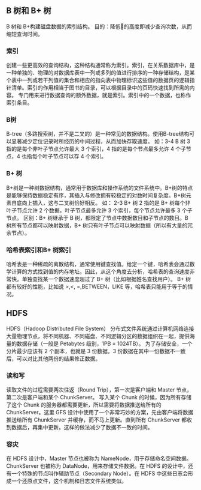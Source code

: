 ##  B 树和 B+ 树
B 树和 B+构建磁盘数据的索引结构。
目的：降低🌲的高度即减少查询次数，从而缩短查询时间。
###  索引
创建一些更高效的查询结构，这种结构通常称为索引。索引，在关系数据库中，是一种单独的、物理的对数据库表中一列或多列的值进行排序的一种存储结构，是某个表中一列或若干列值的集合和相应的指向表中物理标识这些值的数据页的逻辑指针清单。索引的作用相当于图书的目录，可以根据目录中的页码快速找到所需的内容。
专门用来进行数据查询的额外数据，就是索引。索引中的一个数据，也称作索引条目。

### B树
B-tree（多路搜索树，并不是二叉的）是一种常见的数据结构。使用B-tree结构可以显著减少定位记录时所经历的中间过程，从而加快存取速度。
如：3-4 B 树
3 指的是每个非叶子节点允许最大 3 个索引，4 指的是每个节点最多允许 4 个子节点，4 也指每个叶子节点可以存 4 个索引。
### B+ 树
B+树是一种树数据结构，通常用于数据库和操作系统的文件系统中。B+树的特点是能够保持数据稳定有序，其插入与修改拥有较稳定的对数时间复杂度。B+树元素自底向上插入，这与二叉树恰好相反。
如： 2-3 B+ 树
2 指的是 B+ 树每个非叶子节点允许 2 个数据，叶子节点最多允许 3 个索引，每个节点允许最多 3 个子节点。
区别：B+ 树继承于 B 树，都限定了节点中数据数目和子节点的数目。B 树所有节点都可以映射数据，B+ 树只有叶子节点可以映射数据（所以有大量的冗余节点）。

### 哈希表索引和B+ 树索引
哈希表是一种稀疏的离散结构，通常使用键查找值。给定一个键，哈希表会通过数学计算的方式找到值的内存地址。因此，从这个角度去分析，哈希表的查询速度非常快。单独查找某一个数据速度超过了 B+ 树（比如根据姓名查找用户）。
B+ 树都有较好的性能，比如说 >,<, =,BETWEEN，LIKE 等，哈希表只能用于等于的情况。

##  HDFS
HDFS（Hadoop Distributed File System）
分布式文件系统通过计算机网络连接大量物理节点，将不同机器、不同磁盘、不同逻辑分区的数据组织在一起，提供海量的数据存储（一般是 Petabytes 级别，1PB = 1024TB）。
为了存储安全，一个分片最少应该有 2 个副本，也就是 3 份数据。3 份数据在其中一份数据不一致后，可以对比其他两份的结果修正数据。
### 读和写
读取文件的过程需要两次往返（Round Trip），第一次是客户端和 Master 节点，第二次是客户端和某个 ChunkServer。
写入某个 Chunk 的时候，因为所有存储了这个 Chunk 的服务器都需要更新，所以需要将数据推送给所有的 ChunkServer。这里 GFS 设计中使用了一个非常巧妙的方案，先由客户端将数据推送给所有 ChunkServer 并缓存，而不马上更新。直到所有 ChunkServer 都收到数据后，再集中更新。这样的做法减少了数据不一致的时间。

### 容灾
在 HDFS 设计中，Master 节点也被称为 NameNode，用于存储命名空间数据。ChunkServer 也被称为 DataNode，用来存储文件数据。在 HDFS 的设计中，还有一个特殊的节点叫作辅助节点（Secondary Node）。在 HDFS 中这些日志会形成一个还原点文件，这个机制和日志文件系统类似。
